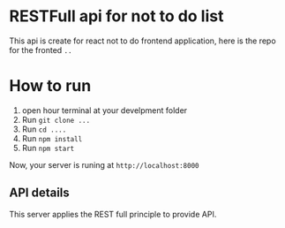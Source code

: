 # RESTFull api for not to do list 
This api is create for react not to do frontend application, here is the repo for the fronted `..`
# How to run 
1. open hour terminal at your develpment folder
2. Run `git clone ...`
3. Run `cd ....`
4. Run `npm install`
5. Run `npm start`

Now, your server is runing at `http://localhost:8000`

## API details 
This server applies the REST full principle to provide API.


